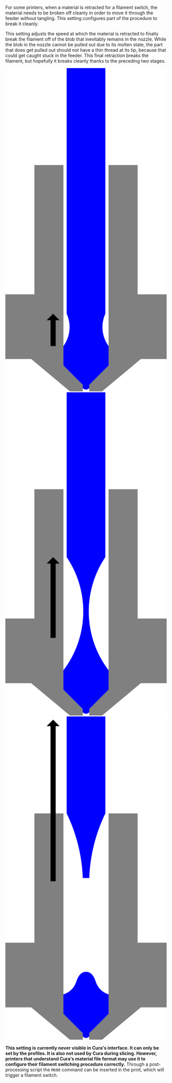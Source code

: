 For some printers, when a material is retracted for a filament switch, the material needs to be broken off cleanly in order to move it through the feeder without tangling. This setting configures part of the procedure to break it cleanly.

This setting adjusts the speed at which the material is retracted to finally break the filament off of the blob that inevitably remains in the nozzle. While the blob in the nozzle cannot be pulled out due to its molten state, the part that does get pulled out should not have a thin thread at its tip, because that could get caught stuck in the feeder. This final retraction breaks the filament, but hopefully it breaks cleanly thanks to the preceding two stages.

![First, the material is retracted to stop oozing, as per this setting](images/filament_switch_anti_ooze.svg)
![Second, the filament is slowly retracted to draw a thin thread that is easy to break and let this thread solidify](images/filament_switch_break_preparation.svg)
![Third, the filament is quickly retracted further to break off the filament](images/filament_switch_break.svg)

**This setting is currently never visible in Cura's interface. It can only be set by the profiles. It is also not used by Cura during slicing. However, printers that understand Cura's material file format may use it to configure their filament switching procedure correctly.** Through a post-processing script the `M600` command can be inserted in the print, which will trigger a filament switch.